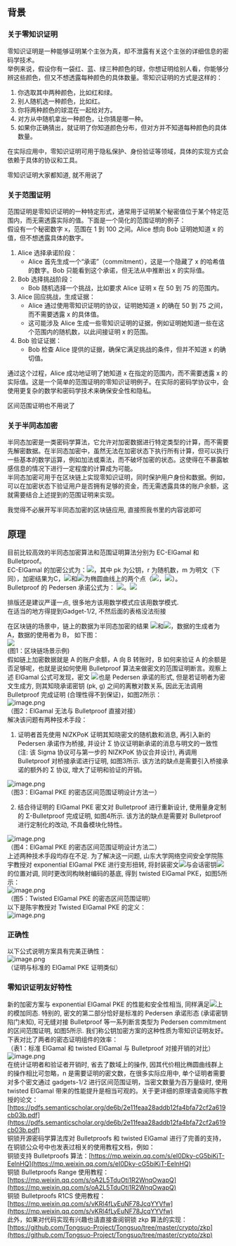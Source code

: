 <a name="kyWSa"></a>
## 背景
<a name="sQNJw"></a>
### 关于零知识证明
零知识证明是一种能够证明某个主张为真，却不泄露有关这个主张的详细信息的密码学技术。<br />举例来说，假设你有一袋红、蓝、绿三种颜色的球，你想证明给别人看，你能够分辨这些颜色，但又不想透露每种颜色的具体数量。零知识证明的方式是这样的：

1. 你选取其中两种颜色，比如红和绿。
2. 别人随机选一种颜色，比如红。
3. 你将两种颜色的球混在一起给对方。
4. 对方从中随机拿出一种颜色，让你猜是哪一种。
5. 如果你正确猜出，就证明了你知道颜色分布，但对方并不知道每种颜色的具体数量。

在实际应用中，零知识证明可用于隐私保护、身份验证等领域，具体的实现方式会依赖于具体的协议和工具。

零知识证明大家都知道, 就不用说了
<a name="o61gW"></a>
### 关于范围证明
范围证明是零知识证明的一种特定形式，通常用于证明某个秘密值位于某个特定范围内，而无需透露实际的值。下面是一个简化的范围证明的例子：<br />假设有一个秘密数字 x，范围在 1 到 100 之间。Alice 想向 Bob 证明她知道 x 的值，但不想透露具体的数字。

1. Alice 选择承诺阶段：
   - Alice 首先生成一个“承诺”（commitment），这是一个隐藏了 x 的哈希值的数字。Bob 只能看到这个承诺，但无法从中推断出 x 的实际值。
2. Bob 选择挑战阶段：
   - Bob 随机选择一个挑战，比如要求 Alice 证明 x 在 50 到 75 的范围内。
3. Alice 回应挑战，生成证据：
   - Alice 通过使用零知识证明的协议，证明她知道 x 的确在 50 到 75 之间，而不需要透露 x 的具体值。
   - 这可能涉及 Alice 生成一些零知识证明的证据，例如证明她知道一些在这个范围内的随机数，以此间接证明 x 的范围。
4. Bob 验证证据：
   - Bob 检查 Alice 提供的证据，确保它满足挑战的条件，但并不知道 x 的确切值。

通过这个过程，Alice 成功地证明了她知道 x 在指定的范围内，而不需要透露 x 的实际值。这是一个简单的范围证明的零知识证明例子。在实际的密码学协议中，会使用更复杂的数学和密码学技术来确保安全性和隐私。

区间范围证明也不用说了
<a name="i2xZX"></a>
### 关于半同态加密
半同态加密是一类密码学算法，它允许对加密数据进行特定类型的计算，而不需要先解密数据。在半同态加密中，虽然无法在加密状态下执行所有计算，但可以执行一些基本的数学运算，例如加法或乘法，而不破坏加密的状态。这使得在不暴露敏感信息的情况下进行一定程度的计算成为可能。<br />半同态加密可用于在区块链上实现零知识证明，同时保护用户身份和数据。例如，可以在加密状态下验证用户是否拥有足够的资金，而无需透露具体的账户余额，这就需要结合上述提到的范围证明来实现。

我觉得不必展开写半同态加密的区块链应用, 直接照我书里的内容说即可
<a name="BmTfs"></a>
## 原理
目前比较高效的半同态加密算法和范围证明算法分别为 EC-ElGamal 和 Bulletproof。<br />EC-ElGamal 的加密公式为：![](https://cdn.nlark.com/yuque/__latex/94bf3aa33dc208e1133461bc982502f9.svg#card=math&code=C%3D%28g%5Er%2C%20g%5Empk%5Er%29%3D%28C_1%2CC_2%29&id=rWQpJ)，其中 pk 为公钥，r 为随机数，m 为明文（下同），加密结果为C，![](https://cdn.nlark.com/yuque/__latex/3484a0fb89180e2a2896a7689346ed75.svg#card=math&code=C_1&id=aVyHu)和![](https://cdn.nlark.com/yuque/__latex/23c4cd950cf3916a8a78af54b2decd2d.svg#card=math&code=C_2&id=q1H7K)为椭圆曲线上的两个点（![](https://cdn.nlark.com/yuque/__latex/2f4d472220b00b514539abe2b9f4f12b.svg#card=math&code=C_1%3Dg%5Er&id=hA2Vw)，![](https://cdn.nlark.com/yuque/__latex/85bb69d4fad27198c97cbe1e9340076f.svg#card=math&code=C_2%3Dg%5Empk%5Er&id=QetoE)）。<br />Bulletproof 的 Pedersen 承诺公式为： ![](https://cdn.nlark.com/yuque/__latex/2388b3789835aedacd389ca5fa9f3567.svg#card=math&code=V%3Dg%5Erh%5Em&id=mfYCS)。![](https://cdn.nlark.com/yuque/__latex/3a8f2dd249e4477d46eb555ea390d7cf.svg#card=math&code=C_1%3Dg%5Er%2C%20C_2%3Dg%5Empk%5Er&id=rBDEk)

排版还是建议严谨一点, 很多地方该用数学模式应该用数学模式. <br />在适当的地方得提到Gadget-1/2, 不然后面的表格没法衔接


在区块链的场景中，链上的数据为半同态加密的结果 ![](https://cdn.nlark.com/yuque/__latex/3484a0fb89180e2a2896a7689346ed75.svg#card=math&code=C_1&id=gAPrF)和![](https://cdn.nlark.com/yuque/__latex/23c4cd950cf3916a8a78af54b2decd2d.svg#card=math&code=C_2&id=XbVSO)，数据的生成者为 A，数据的使用者为 B， 如下图：<br />![](https://cdn.nlark.com/yuque/0/2024/jpeg/26770235/1704379672378-59d9a5e0-d66d-47a7-853a-313e45738ab7.jpeg)<br />(图1：区块链场景示例)<br />假如链上加密数据就是 A 的账户余额，A 向 B 转账时，B 如何来验证 A 的余额是否足够呢，也就是说如何使用 Bulletproof 算法来做密文的范围证明断言。观察上述 ElGamal 公式可发现，密文 ![](https://cdn.nlark.com/yuque/__latex/85bb69d4fad27198c97cbe1e9340076f.svg#card=math&code=C_2%3Dg%5Empk%5Er&id=DudWp)也是 Pedersen 承诺的形式, 但是若证明者为密文生成方, 则其知晓承诺密钥 (pk, g) 之间的离散对数关系, 因此无法调用 Bulletproof 完成证明 (合理性得不到保证)，如图2所示：<br />![image.png](https://cdn.nlark.com/yuque/0/2024/png/26770235/1704380837999-ec3055f3-e83c-4287-8204-e2878b2edc77.png#averageHue=%23faf9f9&clientId=uaf827862-39dc-4&from=paste&height=145&id=u7675f9d9&originHeight=290&originWidth=1402&originalType=binary&ratio=2&rotation=0&showTitle=false&size=38078&status=done&style=none&taskId=u862f9371-99a8-47a6-a486-5953c2725c6&title=&width=701)<br />（图2：ElGamal 无法与 Bulletproof 直接对接）<br />解决该问题有两种技术手段：

1. 证明者首先使用 NIZKPoK 证明其知晓密文的随机数和消息, 再引入新的 Pedersen 承诺作为桥接, 并设计 Σ 协议证明新承诺的消息与明文的一致性 (注: 该 Sigma 协议可与第一步的 NIZKPoK 协议合并设计), 再调用 Bulletproof 对桥接承诺进行证明, 如图3所示. 该方法的缺点是需要引入桥接承诺的额外的 Σ 协议, 增大了证明和验证的开销。

![image.png](https://cdn.nlark.com/yuque/0/2024/png/26770235/1704381165915-6035b4b5-5f22-4d4b-810c-214f590e2995.png#averageHue=%23f5f3f1&clientId=uaf827862-39dc-4&from=paste&height=179&id=ua334da78&originHeight=358&originWidth=1420&originalType=binary&ratio=2&rotation=0&showTitle=false&size=56532&status=done&style=none&taskId=ua83f5a24-017e-4e1c-8a03-e32990775f5&title=&width=710)<br />（图3：ElGamal PKE 的密态区间范围证明设计方法一）

2. 结合待证明的 ElGamal PKE 密文对 Bulletproof 进行重新设计, 使用量身定制的 Σ-Bulletproof 完成证明, 如图4所示. 该方法的缺点是需要对 Bulletproof 进行定制化的改动, 不具备模块化特性。

![image.png](https://cdn.nlark.com/yuque/0/2024/png/26770235/1704381224560-8558f219-9b9b-47db-9da9-bedc1e9758b7.png#averageHue=%23f1ebf3&clientId=uaf827862-39dc-4&from=paste&height=150&id=u7c9b345a&originHeight=300&originWidth=1402&originalType=binary&ratio=2&rotation=0&showTitle=false&size=31739&status=done&style=none&taskId=u765c108b-7cee-4fd7-ac19-9dc34d748aa&title=&width=701)<br />（图4：ElGamal PKE 的密态区间范围证明设计方法二）<br />上述两种技术手段均存在不足. 为了解决这一问题, 山东大学网络空间安全学院陈宇教授对 exponential ElGamal PKE 进行变形扭转, 将封装密文![](https://cdn.nlark.com/yuque/__latex/61ee3d340fef1850d69757325080074a.svg#card=math&code=g%5Er&id=XKbYB)与会话密钥![](https://cdn.nlark.com/yuque/__latex/9c3df2d0f14af08a21a6d3197c1c3c57.svg#card=math&code=pk%5Er&id=VWqXr)的位置对调, 同时更改同构映射编码的基底, 得到 twisted ElGamal PKE，如图5所示：<br />![image.png](https://cdn.nlark.com/yuque/0/2024/png/26770235/1704381801792-d3575948-1684-42aa-b004-eaa352c4f0c6.png#averageHue=%23f9f9f9&clientId=ud839c85a-96bd-4&from=paste&height=220&id=ucb211152&originHeight=440&originWidth=1446&originalType=binary&ratio=2&rotation=0&showTitle=false&size=60594&status=done&style=none&taskId=u717e1632-658e-4089-83d1-f9c04d469ec&title=&width=723)<br />（图5：Twisted ElGamal PKE 的密态区间范围证明）<br />以下是陈宇教授对 Twisted ElGamal PKE 的定义：<br />![image.png](https://cdn.nlark.com/yuque/0/2024/png/26770235/1704382121599-6d321565-4915-4cfd-81b6-569ac9fb6dd5.png#averageHue=%23e1f0e9&clientId=ud839c85a-96bd-4&from=paste&height=226&id=uf87205ac&originHeight=452&originWidth=1748&originalType=binary&ratio=2&rotation=0&showTitle=false&size=191239&status=done&style=none&taskId=u1b4c538a-67fd-40c9-abf4-e5a4c21f4cb&title=&width=874)
<a name="x0Cy4"></a>
### 正确性
以下公式说明方案具有完美正确性：<br />![image.png](https://cdn.nlark.com/yuque/0/2024/png/26770235/1704382215422-ee2b9bf7-4631-42ff-a2ab-1adc5d6e3239.png#averageHue=%23f4f4f4&clientId=ud839c85a-96bd-4&from=paste&height=44&id=u9979832e&originHeight=88&originWidth=606&originalType=binary&ratio=2&rotation=0&showTitle=false&size=9010&status=done&style=none&taskId=ub5706386-7c81-4298-b446-fe0e32870f9&title=&width=303)<br />（证明与标准的 ElGamal PKE 证明类似）
<a name="sxzMz"></a>
### 零知识证明友好特性
新的加密方案与 exponential ElGamal PKE 的性能和安全性相当, 同样满足![](https://cdn.nlark.com/yuque/__latex/5655300ec00f47a4e526d67d797b5cdd.svg#card=math&code=%5Cmathbb%7BZ%7D_q&id=qnpNQ)上的模加同态. 特别的, 密文的第二部分恰好是标准的 Pedersen 承诺形态 (承诺密钥陷门未知), 可无缝对接 Bulletproof 等一系列断言类型为 Pedersen commitment 的区间范围证明, 如图5所示. 我们称公钥加密方案的这种性质为零知识证明友好。<br />下表对比了两者的密态证明组件的效率：<br />（表1：标准 ElGamal 和 twisted ElGamal 与 Bulletproof 对接开销的对比）<br />![image.png](https://cdn.nlark.com/yuque/0/2024/png/26770235/1704383226423-b11446ae-f5a9-44c6-8b3f-21e714061f42.png#averageHue=%23eaeaea&clientId=ud839c85a-96bd-4&from=paste&height=103&id=u7b69368f&originHeight=206&originWidth=1300&originalType=binary&ratio=2&rotation=0&showTitle=false&size=42602&status=done&style=none&taskId=u1b1abe80-0d5e-4f3c-8483-fd8143e14a3&title=&width=650)<br />在统计证明者和验证者开销时, 省去了数域上的操作, 因其代价相比椭圆曲线群上的操作相比可忽略，n 是需要证明的密文数，在很多实际应用中, 单个证明者需要对多个密文通过 gadgets-1/2 进行区间范围证明，当密文数量为百万量级时, 使用 twisted ElGamal 带来的性能提升是相当可观的。关于更详细的原理请查阅陈宇教授的论文：[https://pdfs.semanticscholar.org/de6b/2e11feaa28addb12fa4bfa72cf2a619cb03b.pdf](https://pdfs.semanticscholar.org/de6b/2e11feaa28addb12fa4bfa72cf2a619cb03b.pdf)<br />铜锁开源密码学算法库对 Bulletproofs 和 twisted ElGamal 进行了完善的支持，在铜锁公众号中也发表过相关的使用教程文档，例如：<br />铜锁支持 Bulletproofs 算法：[https://mp.weixin.qq.com/s/eI0Dky-cG5biKjT-EelnHQ](https://mp.weixin.qq.com/s/eI0Dky-cG5biKjT-EelnHQ)<br />铜锁 Bulletproofs Range 使用教程：[https://mp.weixin.qq.com/s/oA2L5TduOti1R2WnqOwapQ](https://mp.weixin.qq.com/s/oA2L5TduOti1R2WnqOwapQ) <br />铜锁 Bulletproofs R1CS 使用教程：[https://mp.weixin.qq.com/s/vKRl4fLyEuNF78JcqYYVfw](https://mp.weixin.qq.com/s/vKRl4fLyEuNF78JcqYYVfw) <br />此外，如果对代码实现有兴趣也请直接查阅铜锁 zkp 算法的实现：[https://github.com/Tongsuo-Project/Tongsuo/tree/master/crypto/zkp](https://github.com/Tongsuo-Project/Tongsuo/tree/master/crypto/zkp)

